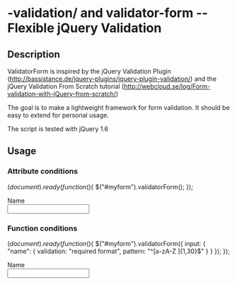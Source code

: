 -validation/ and  validator-form -- Flexible jQuery Validation
============================================

## Description

ValidatorForm is inspired by the jQuery Validation Plugin (http://bassistance.de/jquery-plugins/jquery-plugin-validation/)
and the jQuery Validation From Scratch tutorial (http://webcloud.se/log/Form-validation-with-jQuery-from-scratch/)

The goal is to make a lightweight framework for form validation. It should be easy to extend for personal usage.

The script is tested with jQuery 1.6

## Usage

### Attribute conditions

  $(document).ready(function($){
    $("#myform").validatorForm();
  });

  <form id="myform" action="#" method="post" onsubmit="return false;">
   	<p>
   		<label for="name">Name</label><br/>
   		<input type="text" value="" name="name" id="name" data-validation="required format" data-pattern="^[a-zA-Z ]{1,30}$" />
   	</p>
  </form>
  
### Function conditions

  $(document).ready(function($){
    $("#myform").validatorForm({
      input: {
        "name": {
          validation: "required format",
          pattern: "^[a-zA-Z ]{1,30}$"
        }
      }
    });
  });

  <form id="myform" action="#" method="post" onsubmit="return false;">
   	<p>
   		<label for="name">Name</label><br/>
   		<input type="text" value="" name="name" id="name" />
   	</p>
  </form>

